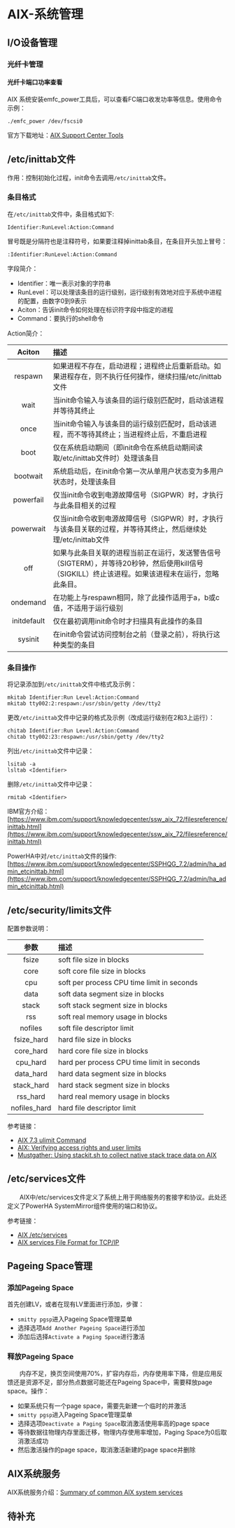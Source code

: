 # AIX-系统管理
## I/O设备管理
### 光纤卡管理
#### 光纤卡端口功率查看
AIX 系统安装emfc_power工具后，可以查看FC端口收发功率等信息。使用命令示例：
```
./emfc_power /dev/fscsi0
```
官方下载地址：[AIX Support Center Tools ](https://www.ibm.com/support/pages/node/6117130)
## /etc/inittab文件
作用：控制初始化过程，init命令去调用`/etc/inittab`文件。
### 条目格式
在`/etc/inittab`文件中，条目格式如下:
```
Identifier:RunLevel:Action:Command
```
冒号既是分隔符也是注释符号，如果要注释掉inittab条目，在条目开头加上冒号：
```
:Identifier:RunLevel:Action:Command
```
字段简介：
- Identifier：唯一表示对象的字符串
- RunLevel：可以处理该条目的运行级别，运行级别有效地对应于系统中进程的配置，由数字0到9表示
- Aciton：告诉init命令如何处理在标识符字段中指定的进程
- Command：要执行的shell命令

Action简介：

Aciton|描述
:---:|:---
respawn|如果进程不存在，启动进程；进程终止后重新启动。如果进程存在，则不执行任何操作，继续扫描/etc/inittab文件
wait|当init命令输入与该条目的运行级别匹配时，启动该进程并等待其终止
once|当init命令输入与该条目的运行级别匹配时，启动该进程，而不等待其终止；当进程终止后，不重启进程
boot|仅在系统启动期间（即init命令在系统启动期间读取/etc/inittab文件时）处理该条目
bootwait|系统启动后，在init命令第一次从单用户状态变为多用户状态时，处理该条目
powerfail|仅当init命令收到电源故障信号（SIGPWR）时，才执行与此条目相关的过程
powerwait|仅当init命令收到电源故障信号（SIGPWR）时，才执行与该条目关联的过程，并等待其终止，然后继续处理/etc/inittab文件
off|如果与此条目关联的进程当前正在运行，发送警告信号（SIGTERM），并等待20秒钟，然后使用kill信号（SIGKILL）终止该进程。如果该进程未在运行，忽略此条目。
ondemand|在功能上与respawn相同，除了此操作适用于a，b或c值，不适用于运行级别
initdefault|仅在最初调用init命令时才扫描具有此操作的条目
sysinit|在init命令尝试访问控制台之前（登录之前），将执行这种类型的条目

### 条目操作
将记录添加到`/etc/inittab`文件中格式及示例：
```
mkitab Identifier:Run Level:Action:Command
mkitab tty002:2:respawn:/usr/sbin/getty /dev/tty2
```
更改`/etc/inittab`文件中记录的格式及示例（改成运行级别在2和3上运行）：
```
chitab Identifier:Run Level:Action:Command
chitab tty002:23:respawn:/usr/sbin/getty /dev/tty2
```
列出`/etc/inittab`文件中记录：
```
lsitab -a
lsltab <Identifier>
```
删除`/etc/inittab`文件中记录：
```
rmitab <Identifier>
```

IBM官方介绍：[https://www.ibm.com/support/knowledgecenter/ssw_aix_72/filesreference/inittab.html](https://www.ibm.com/support/knowledgecenter/ssw_aix_72/filesreference/inittab.html)

PowerHA中对`/etc/inittab`文件的操作: [https://www.ibm.com/support/knowledgecenter/SSPHQG_7.2/admin/ha_admin_etcinittab.html](https://www.ibm.com/support/knowledgecenter/SSPHQG_7.2/admin/ha_admin_etcinittab.html)

## /etc/security/limits文件
配置参数说明：

参数|描述
:---:|:---
fsize|soft file size in blocks
core|soft core file size in blocks
cpu|soft per process CPU time limit in seconds
data|soft data segment size in blocks
stack|soft stack segment size in blocks
rss|soft real memory usage in blocks
nofiles|soft file descriptor limit
fsize_hard|hard file size in blocks
core_hard|hard core file size in blocks
cpu_hard|hard per process CPU time limit in seconds
data_hard|hard data segment size in blocks
stack_hard|hard stack segment size in blocks
rss_hard|hard real memory usage in blocks
nofiles_hard|hard file descriptor limit

参考链接：
- [AIX 7.3 ulimit Command](https://www.ibm.com/docs/en/aix/7.3?topic=u-ulimit-command)
- [AIX: Verifying access rights and user limits](https://www.ibm.com/docs/en/spectrum-protect/8.1.9?topic=instance-aix-verifying-access-rights-user-limits)
- [Mustgather: Using stackit.sh to collect native stack trace data on AIX](https://www.ibm.com/support/pages/node/344409?mhsrc=ibmsearch_a&mhq=aix%20stack)

## /etc/services文件
&#8195;&#8195;AIX中/etc/services文件定义了系统上用于网络服务的套接字和协议。此处还定义了PowerHA SystemMirror组件使用的端口和协议。

参考链接：
- [AIX /etc/services](https://www.ibm.com/docs/en/powerha-aix/7.2?topic=SSPHQG_7.2/admin/ha_admin_etcservices.html)
- [AIX services File Format for TCP/IP](https://www.ibm.com/docs/en/aix/7.1?topic=formats-services-file-format-tcpip)

## Pageing Space管理
### 添加Pageing Space
首先创建LV，或者在现有LV里面进行添加，步骤：
- `smitty pgsp`进入Pageing Space管理菜单
- 选择选项`Add Another Pageing Space`进行添加
- 添加后选择`Activate a Paging Space`进行激活

### 释放Pageing Space
&#8195;&#8195;内存不足，换页空间使用70%，扩容内存后，内存使用率下降，但是应用反馈还是资源不足，部分热点数据可能还在Pageing Space中，需要释放page space。操作：
- 如果系统只有一个page space，需要先新建一个临时的并激活
- `smitty pgsp`进入Pageing Space管理菜单
- 选择选项`Deactivate a Paging Space`取消激活使用率高的page space
- 等待数据往物理内存里面迁移，物理内存使用率增加，Paging Space为0后取消激活成功
- 然后激活操作的page space，取消激活新建的page space并删除

## AIX系统服务
AIX系统服务介绍：[Summary of common AIX system services](https://www.ibm.com/docs/en/aix/7.2?topic=security-summary-common-aix-system-services)

## 待补充
